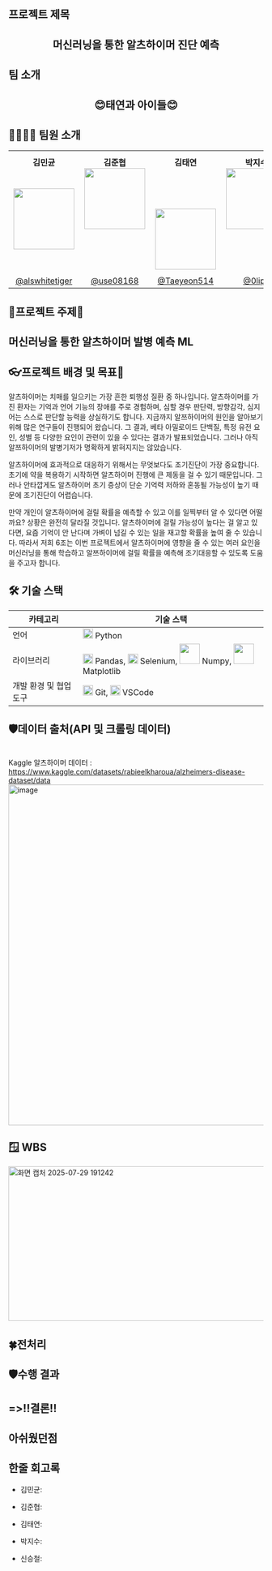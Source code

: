 ## 프로젝트 제목
<div align="center">
<h2>머신러닝을 통한 알츠하이머 진단 예측</h2>
</div>

## 팀 소개
<div align="center">
<h2>😊태연과 아이들😊</h2>
</div>

## 👨‍👩‍👧‍👦 팀원 소개
<table align="center">
  <tr>
    <td align="center" valign="top" style="padding: 10px;">
      <strong>김민균</strong><br/>
      <br><br/>
      <img src="https://github.com/user-attachments/assets/e856e3cd-3ab1-40c1-b6f7-2af13b15efa2" width="120"/><br/> 
    </td>
    <td align="center" valign="top" style="padding: 10px;">
      <strong>김준협</strong><br/>
      <img src="https://github.com/user-attachments/assets/40832a72-422f-4f10-aad4-83d6a81f0ce2" width="120"/><br/>
    </td>
    <td align="center" valign="top" style="padding: 10px;">
      <strong>김태연</strong><br/>
      <br><br/>
      <br><br/>
      <img src="https://github.com/user-attachments/assets/9b2505fc-cd39-4e41-83db-a9dbcd9e17e9" width="120"/><br/>
    </td>
    <td align="center" valign="top" style="padding: 10px;">
      <strong>박지수</strong><br/>
      <img src="https://github.com/user-attachments/assets/fe23faf4-c3e6-4086-93ee-c22b6914a3bc" width="120"/><br/>
    </td>
    <td align="center" valign="top" style="padding: 10px;">
      <strong>신승철</strong><br/>
      <img src="https://github.com/user-attachments/assets/fe7e2983-e615-4d5b-b01b-d9bda28097bd" width="120"/><br/>
    </td>
  </tr>
  <tr>
    <td align="center"><a href="https://github.com/alswhitetiger">@alswhitetiger</a></td>
    <td align="center"><a href="https://github.com/use08168">@use08168</a></td>
    <td align="center"><a href="https://github.com/Taeyeon514">@Taeyeon514</a></td>
    <td align="center"><a href="https://github.com/0lipa">@0lipa</a></td>
    <td align="center"><a href="https://github.com/ssshinnpson">@ssshinnpson</a></td>
  </tr>
</table>


## 🌸프로젝트 주제🌸
<h2> 머신러닝을 통한 알츠하이머 발병 예측 ML</h2>

## 👓프로젝트 배경 및 목표🧭
알츠하이머는 치매를 일으키는 가장 흔한 퇴행성 질환 중 하나입니다. 알츠하이머를 가진 환자는 기억과 언어 기능의 장애를 주로 경험하며, 심할 경우 판단력, 방향감각, 심지어는 스스로 판단할 능력을 상실하기도 합니다. 지금까지 알쯔하이머의 원인을 알아보기 위해 많은 연구들이 진행되어 왔습니다. 그 결과, 베타 아밀로이드 단백질, 특정 유전 요인, 성별 등 다양한 요인이 관련이 있을 수 있다는 결과가 발표되었습니다. 그러나 아직 알쯔하이머의 발병기저가 명확하게 밝혀지지는 않았습니다. 

알츠하이머에 효과적으로 대응하기 위해서는 무엇보다도 조기진단이 가장 중요합니다. 초기에 약을 복용하기 시작하면 알츠하이머 진행에 큰 제동을 걸 수 있기 때문입니다. 그러나 안타깝게도 알츠하이머 초기 증상이 단순 기억력 저하와 혼동될 가능성이 높기 때문에 조기진단이 어렵습니다. 

만약 개인이 알츠하이머에 걸릴 확률을 예측할 수 있고 이를 일찍부터 알 수 있다면 어떨까요? 상황은 완전히 달라질 것입니다. 알츠하이머에 걸릴 가능성이 높다는 걸 알고 있다면, 요즘 기억이 안 난다며 가벼이 넘길 수 있는 일을 재고할 확률을 높여 줄 수 있습니다. 따라서 저희 6조는 이번 프로젝트에서 알츠하이머에 영향을 줄 수 있는 여러 요인을 머신러닝을 통해 학습하고 알쯔하이머에 걸릴 확률을 예측해 조기대응할 수 있도록 도움을 주고자 합니다. 


## 🛠️ 기술 스택

| 카테고리                | 기술 스택                                                                                     |
|-----------------------|--------------------------------------------------------------------------------------------|
| 언어                  | <img src="https://i.namu.wiki/i/mxMv5lNX8m8lUwu7yTjN6eNZh8JVuI6a_chEyMRc4V9oECkhVIl7OiPiGIOllv14uDVNuwRPVco8abCPe5xOiQ.svg" width="20"/> Python |
| 라이브러리            | <img src="https://cdn.jsdelivr.net/gh/devicons/devicon/icons/pandas/pandas-original.svg" width="20"/> Pandas, <img src="https://cdn.jsdelivr.net/gh/devicons/devicon/icons/selenium/selenium-original.svg" width="20"/> Selenium, <img src="https://i.namu.wiki/i/uN4a2fBtfIDlRFULkhnx_hE3DNHFvynH-i2vIgcQXTiA6cNeKpQpi_AKyi9FwRDriJlC9uGmeHOQ5BASY9EdD-WdkMfAvXXTn5LNzB5LidF2ZkQ4lNy9rptO5CDqQAdw2DYcX259nte_vpSi2tGPkg.svg" width="40"/> Numpy, <img src="https://i.namu.wiki/i/ir6MwDCWp-pLz09_ehGuX8VOMqaVQcSmpRUdGsemOZS5dgqm8onksRb-aGnQtsp7pQs8wlUCsEgMHMXtI3TlvWt1Zzk2-VAQIzHi99l8AvjE-l16PjZxsqy7HL0hoUCCMp1xed-oVbZaErBZaSr91w.svg" width="40"/> Matplotlib |
| 개발 환경 및 협업 도구 | <img src="https://cdn.jsdelivr.net/gh/devicons/devicon/icons/git/git-original.svg" width="20"/> Git, <img src="https://cdn.jsdelivr.net/gh/devicons/devicon/icons/vscode/vscode-original.svg" width="20"/> VSCode |

## 🛡️데이터 출처(API 및 크롤링 데이터)
  <br> Kaggle 알츠하이머 데이터 : https://www.kaggle.com/datasets/rabieelkharoua/alzheimers-disease-dataset/data <br/>
  <img width="843" height="672" alt="image" src="https://github.com/user-attachments/assets/44da2501-6d78-482f-8b95-dc51f028c39c" />


  
## 🪟 WBS
<img width="1665" height="305" alt="화면 캡처 2025-07-29 191242" src="https://github.com/user-attachments/assets/2f3fdbfd-d59f-44f7-87f3-51a4c40a07ad" />


## 🍀전처리


## 🛡️수행 결과



**=>‼️결론‼️**
- 
  
**아쉬웠던점**
- 

## 한줄 회고록
- 김민균:  

- 김준협: 

- 김태연: 

- 박지수: 

- 신승철: 
